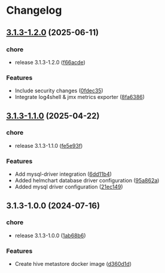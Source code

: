 # Changelog

## [3.1.3-1.2.0](https://github.com/OKDP/hive-metastore/compare/v3.1.3-1.1.0...v3.1.3-1.2.0) (2025-06-11)


### chore

* release 3.1.3-1.2.0 ([f66acde](https://github.com/OKDP/hive-metastore/commit/f66acde58db76c7dfafe0ed50c0817fe5999f1f2))


### Features

* Include security changes ([0fdec35](https://github.com/OKDP/hive-metastore/commit/0fdec351dd4154418561d4630b21cbb1bad648f9))
* Integrate log4shell & jmx metrics exporter ([8fa6386](https://github.com/OKDP/hive-metastore/commit/8fa638676321e2f2f0c97207f5b47173e206ee53))

## [3.1.3-1.1.0](https://github.com/OKDP/hive-metastore/compare/v3.1.3-1.0.0...v3.1.3-1.1.0) (2025-04-22)


### chore

* release 3.1.3-1.1.0 ([fe5e93f](https://github.com/OKDP/hive-metastore/commit/fe5e93f89f4b4701475919e2110504717c71df5c))


### Features

* Add mysql-driver integration ([6dd11b4](https://github.com/OKDP/hive-metastore/commit/6dd11b47ef9c94e5b2c798860c88fbaba5d56d67))
* Added helmchart database driver configuration ([95a862a](https://github.com/OKDP/hive-metastore/commit/95a862a95146512d639774f5c40bceb78c87e589))
* Added mysql driver configuration ([21ec149](https://github.com/OKDP/hive-metastore/commit/21ec1496630f3e0d732dfbb672b9bd387f0719f4))

## 3.1.3-1.0.0 (2024-07-16)


### chore

* release 3.1.3-1.0.0 ([1ab68b6](https://github.com/OKDP/hive-metastore/commit/1ab68b63b323efac09142be36fc0ea6e7936c28c))


### Features

* Create hive metastore docker image ([d360d1d](https://github.com/OKDP/hive-metastore/commit/d360d1db4bc45cce475c092dfc52f2217334e96e))
